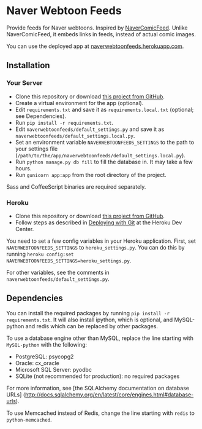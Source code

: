 Naver Webtoon Feeds
===================

Provide feeds for Naver webtoons. Inspired by
[NaverComicFeed](https://bitbucket.org/dahlia/navercomicfeed). Unlike
NaverComicFeed, it embeds links in feeds, instead of actual comic images.

You can use the deployed app at
[naverwebtoonfeeds.herokuapp.com](http://naverwebtoonfeeds.herokuapp.com).


Installation
------------


### Your Server

* Clone this repository or download
  [this project from GitHub](https://github.com/clee704/NaverWebtoonFeeds).
* Create a virtual environment for the app (optional).
* Edit `requirements.txt` and save it as `requirements.local.txt` (optional;
  see Dependencies).
* Run `pip install -r requirements.txt`.
* Edit `naverwebtoonfeeds/default_settings.py` and save it as
  `naverwebtoonfeeds/default_settings.local.py`.
* Set an environment variable `NAVERWEBTOONFEEDS_SETTINGS` to the path to your
  settings file
  (`/path/to/the/app/naverwebtoonfeeds/default_settings.local.py`).
* Run `python manage.py db fill` to fill the database in. It may take a few
  hours.
* Run `gunicorn app:app` from the root directory of the project.

Sass and CoffeeScript binaries are required separately.


### Heroku

* Clone this repository or download
  [this project from GitHub](https://github.com/clee704/NaverWebtoonFeeds).
* Follow steps as described in
  [Deploying with Git](https://devcenter.heroku.com/articles/git#creating-a-heroku-remote)
  at the Heroku Dev Center.

You need to set a few config variables in your Heroku application. First,
set `NAVERWEBTOONFEEDS_SETTINGS` to `heroku_settings.py`. You can do this by
running `heroku config:set NAVERWEBTOONFEEDS_SETTINGS=heroku_settings.py`.

For other variables, see the comments in
`naverwebtoonfeeds/default_settings.py`.


Dependencies
------------

You can install the required packages by running
`pip install -r requirements.txt`. It will also install ipython, which is
optional, and MySQL-python and redis which can be replaced by other packages.

To use a database engine other than MySQL, replace the line starting with
`MySQL-python` with the following:

* PostgreSQL: psycopg2
* Oracle: cx\_oracle
* Microsoft SQL Server: pyodbc
* SQLite (not recommended for production): no required packages

For more information, see [the SQLAlchemy documentation on database URLs]
(http://docs.sqlalchemy.org/en/latest/core/engines.html#database-urls).

To use Memcached instead of Redis, change the line starting with `redis` to
`python-memcached`.
